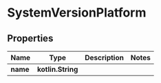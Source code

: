 # SystemVersionPlatform

## Properties

| Name     | Type              | Description | Notes |
|----------|-------------------|-------------|-------|
| **name** | **kotlin.String** |             |       |



